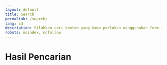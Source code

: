 ```yaml
---
layout: default
title: Search
permalink: /search/
lang: id
description: Silahkan cari konten yang kamu perlukan menggunakan form ini.
robots: noindex, nofollow
---
```

<h1 class="main-heading">Hasil Pencarian</h1>
<div id="results" class="post-containers"></div>
